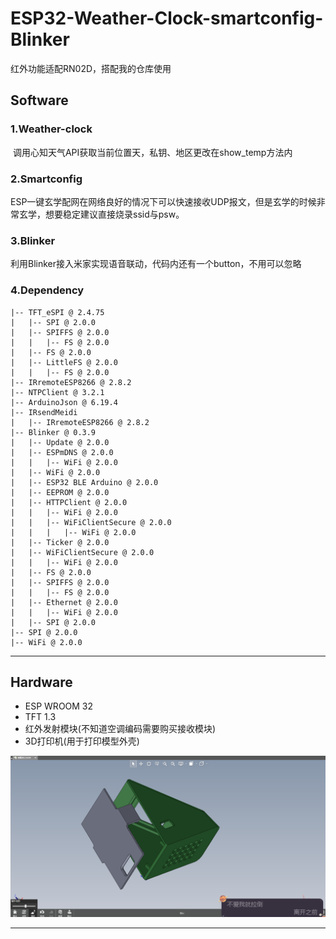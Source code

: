 # ESP32-Weather-Clock-smartconfig-Blinker

红外功能适配RN02D，搭配我的仓库使用

## Software

### 1.Weather-clock

​	调用心知天气API获取当前位置天，私钥、地区更改在show_temp方法内

### 2.Smartconfig

​	ESP一键玄学配网在网络良好的情况下可以快速接收UDP报文，但是玄学的时候非常玄学，想要稳定建议直接烧录ssid与psw。

### 3.Blinker

​	利用Blinker接入米家实现语音联动，代码内还有一个button，不用可以忽略

### 4.Dependency

```
|-- TFT_eSPI @ 2.4.75
|   |-- SPI @ 2.0.0
|   |-- SPIFFS @ 2.0.0
|   |   |-- FS @ 2.0.0
|   |-- FS @ 2.0.0
|   |-- LittleFS @ 2.0.0
|   |   |-- FS @ 2.0.0
|-- IRremoteESP8266 @ 2.8.2
|-- NTPClient @ 3.2.1
|-- ArduinoJson @ 6.19.4
|-- IRsendMeidi
|   |-- IRremoteESP8266 @ 2.8.2
|-- Blinker @ 0.3.9
|   |-- Update @ 2.0.0
|   |-- ESPmDNS @ 2.0.0
|   |   |-- WiFi @ 2.0.0
|   |-- WiFi @ 2.0.0
|   |-- ESP32 BLE Arduino @ 2.0.0
|   |-- EEPROM @ 2.0.0
|   |-- HTTPClient @ 2.0.0
|   |   |-- WiFi @ 2.0.0
|   |   |-- WiFiClientSecure @ 2.0.0
|   |   |   |-- WiFi @ 2.0.0
|   |-- Ticker @ 2.0.0
|   |-- WiFiClientSecure @ 2.0.0
|   |   |-- WiFi @ 2.0.0
|   |-- FS @ 2.0.0
|   |-- SPIFFS @ 2.0.0
|   |   |-- FS @ 2.0.0
|   |-- Ethernet @ 2.0.0
|   |   |-- WiFi @ 2.0.0
|   |-- SPI @ 2.0.0
|-- SPI @ 2.0.0
|-- WiFi @ 2.0.0
```

---



## Hardware

- ESP WROOM 32
- TFT 1.3
- 红外发射模块(不知道空调编码需要购买接收模块)
- 3D打印机(用于打印模型外壳)

 ![img](https://raw.githubusercontent.com/1EM0NS/ESP32-Weather-Clock-smartconfig-Blinker/main/img/1.png)


---

